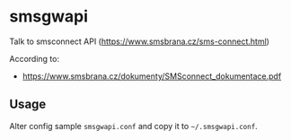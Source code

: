 smsgwapi
========

Talk to smsconnect API (https://www.smsbrana.cz/sms-connect.html)

According to:
 - https://www.smsbrana.cz/dokumenty/SMSconnect_dokumentace.pdf

Usage
-----

Alter config sample `smsgwapi.conf` and copy it to `~/.smsgwapi.conf`.
